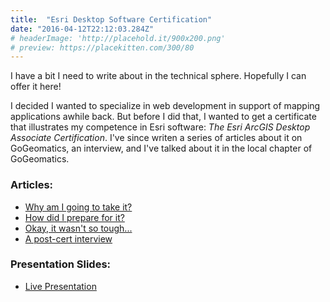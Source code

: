 ```yaml
---
title:  "Esri Desktop Software Certification"
date: "2016-04-12T22:12:03.284Z"
# headerImage: 'http://placehold.it/900x200.png'
# preview: https://placekitten.com/300/80
---
```


I have a bit I need to write about in the technical sphere. Hopefully I can offer it here!


I decided I wanted to specialize in web development in support of mapping applications awhile back. But before I did that, I wanted to get a certificate that illustrates my competence in Esri software: _The Esri ArcGIS Desktop Associate Certification_. I've since writen a series of articles about it on GoGeomatics, an interview, and I've talked about it in the local chapter of GoGeomatics.

### Articles:
* [Why am I going to take it?](http://www.gogeomatics.ca/magazine/esri-technical-certification-why-am-i-going-to-take-it.htm)
* [How did I prepare for it?](http://www.gogeomatics.ca/magazine/part-2-preparing-for-the-esri-desktop-associate-exam.htm)
* [Okay, it wasn't so tough...]((http://www.gogeomatics.ca/magazine/esri-technical-associate-certification-how-i-passed-the-test.htm))
* [A post-cert interview](http://www.gogeomatics.ca/magazine/jessi-mielke-esris-certification-manager-chats-about-the-esri-technical-certification-program.htm)

### Presentation Slides:
* <a href="/samples/gg16">Live Presentation</a>
